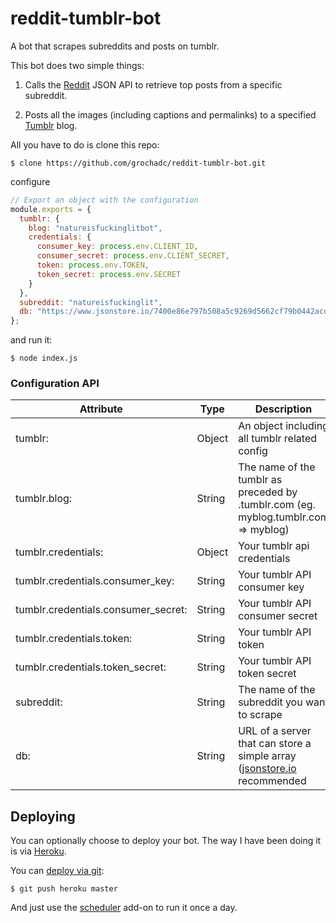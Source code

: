# reddit-tumblr-bot

A bot that scrapes subreddits and posts on tumblr.

This bot does two simple things:

1. Calls the [Reddit](https://www.reddit.com/dev/api/) JSON API to retrieve top posts from a specific subreddit.

2. Posts all the images (including captions and permalinks) to a specified [Tumblr](https://www.tumblr.com/docs/en/api/v2) blog.

All you have to do is clone this repo:

```shell
$ clone https://github.com/grochadc/reddit-tumblr-bot.git
```

configure

```javascript
// Export an object with the configuration
module.exports = {
  tumblr: {
    blog: "natureisfuckinglitbot",
    credentials: {
      consumer_key: process.env.CLIENT_ID,
      consumer_secret: process.env.CLIENT_SECRET,
      token: process.env.TOKEN,
      token_secret: process.env.SECRET
    }
  },
  subreddit: "natureisfuckinglit",
  db: "https://www.jsonstore.io/7400e86e797b508a5c9269d5662cf79b0442acd032f8f40cf4bd44faf1521ef8/posted/"
};

```

and run it:

```shell
$ node index.js
```

### Configuration API

| Attribute                           | Type   | Description                                                                         |
| ----------------------------------- | ------ | ----------------------------------------------------------------------------------- |
| tumblr:                             | Object | An object including all tumblr related config                                       |
| tumblr.blog:                        | String | The name of the tumblr as preceded by .tumblr.com (eg. myblog.tumblr.com => myblog) |
| tumblr.credentials:                 | Object | Your tumblr api credentials                                                         |
| tumblr.credentials.consumer_key:    | String | Your tumblr API consumer key                                                        |
| tumblr.credentials.consumer_secret: | String | Your tumblr API consumer secret                                                     |
| tumblr.credentials.token:           | String | Your tumblr API token                                                               |
| tumblr.credentials.token_secret:    | String | Your tumblr API token secret                                                        |
| subreddit:                          | String | The name of the subreddit you want to scrape                                        |
| db:                                 | String | URL of a server that can store a simple array ([jsonstore.io]() recommended         |



## Deploying

You can optionally choose to deploy your bot. The way I have been doing it is via [Heroku](heroku.com).

You can [deploy via git](https://devcenter.heroku.com/articles/git):

```shell
$ git push heroku master
```

And just use the [scheduler](https://devcenter.heroku.com/articles/scheduler) add-on to run it once a day.
